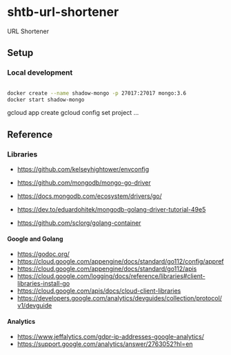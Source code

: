 # shtb-url-shortener
URL Shortener

## Setup

### Local development


```bash

docker create --name shadow-mongo -p 27017:27017 mongo:3.6
docker start shadow-mongo

```

gcloud app create
gcloud config set project ...

## Reference

### Libraries

* https://github.com/kelseyhightower/envconfig
* https://github.com/mongodb/mongo-go-driver
* https://docs.mongodb.com/ecosystem/drivers/go/
* https://dev.to/eduardohitek/mongodb-golang-driver-tutorial-49e5

* https://github.com/sclorg/golang-container

#### Google and Golang

* https://godoc.org/
* https://cloud.google.com/appengine/docs/standard/go112/config/appref
* https://cloud.google.com/appengine/docs/standard/go112/apis
* https://cloud.google.com/logging/docs/reference/libraries#client-libraries-install-go
* https://cloud.google.com/apis/docs/cloud-client-libraries
* https://developers.google.com/analytics/devguides/collection/protocol/v1/devguide

#### Analytics

* https://www.jeffalytics.com/gdpr-ip-addresses-google-analytics/
* https://support.google.com/analytics/answer/2763052?hl=en

